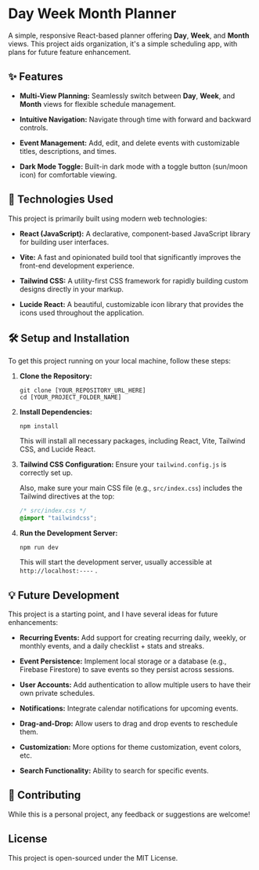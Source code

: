 
# Day Week Month Planner 

A simple, responsive React-based planner offering **Day**, **Week**, and **Month** views. This project aids organization, it's a simple scheduling app, with plans for future feature enhancement.

## ✨ Features

* **Multi-View Planning:** Seamlessly switch between **Day**, **Week**, and **Month** views for flexible schedule management.

* **Intuitive Navigation:** Navigate through time with forward and backward controls.

* **Event Management:** Add, edit, and delete events with customizable titles, descriptions, and times.

* **Dark Mode Toggle:** Built-in dark mode with a toggle button (sun/moon icon) for comfortable viewing.


## 🚀 Technologies Used

This project is primarily built using modern web technologies:

* **React (JavaScript):** A declarative, component-based JavaScript library for building user interfaces.

* **Vite:** A fast and opinionated build tool that significantly improves the front-end development experience.

* **Tailwind CSS:** A utility-first CSS framework for rapidly building custom designs directly in your markup.

* **Lucide React:** A beautiful, customizable icon library that provides the icons used throughout the application.


## 🛠️ Setup and Installation

To get this project running on your local machine, follow these steps:

1.  **Clone the Repository:**

    ```
    git clone [YOUR_REPOSITORY_URL_HERE]
    cd [YOUR_PROJECT_FOLDER_NAME]
    ```

2.  **Install Dependencies:**

    ```
    npm install
    ```

    This will install all necessary packages, including React, Vite, Tailwind CSS, and Lucide React.

3.  **Tailwind CSS Configuration:**
    Ensure your `tailwind.config.js` is correctly set up. 

    Also, make sure your main CSS file (e.g., `src/index.css`) includes the Tailwind directives at the top:

    ```css
    /* src/index.css */
    @import "tailwindcss";
    ```

4.  **Run the Development Server:**

    ```
    npm run dev
    ```

    This will start the development server, usually accessible at `http://localhost:----` .

## 💡 Future Development

This project is a starting point, and I have several ideas for future enhancements:

* **Recurring Events:** Add support for creating recurring daily, weekly, or monthly events, and a daily checklist + stats and streaks.
* **Event Persistence:** Implement local storage or a database (e.g., Firebase Firestore) to save events so they persist across sessions.

* **User Accounts:** Add authentication to allow multiple users to have their own private schedules.

* **Notifications:** Integrate calendar notifications for upcoming events.

* **Drag-and-Drop:** Allow users to drag and drop events to reschedule them.

* **Customization:** More options for theme customization, event colors, etc.

* **Search Functionality:** Ability to search for specific events.

## 🤝 Contributing

While this is a personal project, any feedback or suggestions are welcome!

## License

This project is open-sourced under the MIT License. 
```
